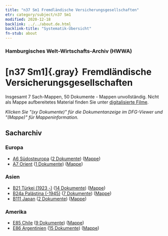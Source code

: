 ```yaml
---
title: "n37 Sm1 Fremdländische Versicherungsgesellschaften"
etr: category/subject/n37 Sm1
modified: 2020-12-18
backlink: ../../about.de.html
backlink-title: "Systematik-Übersicht"
fn-stub: about
---
```


### Hamburgisches Welt-Wirtschafts-Archiv (HWWA)
# [n37 Sm1]{.gray}&#8201; Fremdländische Versicherungsgesellschaften&#160; 




Insgesamt 7 Sach-Mappen, 50 Dokumente - Mappen unvollständig.
Nicht als Mappe aufbereitetes Material finden Sie unter [digitalisierte Filme](/film/h1_sh).

_Klicken Sie "(xy Dokumente)" für die Dokumentanzeige im DFG-Viewer und "(Mappe)" für Mappeninformation._

## Sacharchiv




### Europa

- [A6 Südosteuropa](../../../geo/about.de.html#A6) (<a href="https://dfg-viewer.de/show/?tx_dlf[id]=https://pm20.zbw.eu/mets/sh/1409xx/140900/1457xx/145724/public.mets.de.xml" target="_blank">2 Dokumente</a>) ([Mappe](http://purl.org/pressemappe20/folder/sh/140900,145724))
- [A7 Orient](../../../geo/about.de.html#A7) (<a href="https://dfg-viewer.de/show/?tx_dlf[id]=https://pm20.zbw.eu/mets/sh/1409xx/140902/1457xx/145724/public.mets.de.xml" target="_blank">1 Dokumente</a>) ([Mappe](http://purl.org/pressemappe20/folder/sh/140902,145724))

### Asien

- [B21 Türkei (1923 -)](../../../geo/about.de.html#B21) (<a href="https://dfg-viewer.de/show/?tx_dlf[id]=https://pm20.zbw.eu/mets/sh/1411xx/141111/1457xx/145724/public.mets.de.xml" target="_blank">14 Dokumente</a>) ([Mappe](http://purl.org/pressemappe20/folder/sh/141111,145724))
- [B24a Palästina (-1945)](../../../geo/about.de.html#B24a) (<a href="https://dfg-viewer.de/show/?tx_dlf[id]=https://pm20.zbw.eu/mets/sh/1411xx/141115/1457xx/145724/public.mets.de.xml" target="_blank">7 Dokumente</a>) ([Mappe](http://purl.org/pressemappe20/folder/sh/141115,145724))
- [B111 Japan](../../../geo/about.de.html#B111) (<a href="https://dfg-viewer.de/show/?tx_dlf[id]=https://pm20.zbw.eu/mets/sh/1412xx/141272/1457xx/145724/public.mets.de.xml" target="_blank">2 Dokumente</a>) ([Mappe](http://purl.org/pressemappe20/folder/sh/141272,145724))

### Amerika

- [E85 Chile](../../../geo/about.de.html#E85) (<a href="https://dfg-viewer.de/show/?tx_dlf[id]=https://pm20.zbw.eu/mets/sh/1416xx/141691/1457xx/145724/public.mets.de.xml" target="_blank">9 Dokumente</a>) ([Mappe](http://purl.org/pressemappe20/folder/sh/141691,145724))
- [E86 Argentinien](../../../geo/about.de.html#E86) (<a href="https://dfg-viewer.de/show/?tx_dlf[id]=https://pm20.zbw.eu/mets/sh/1416xx/141692/1457xx/145724/public.mets.de.xml" target="_blank">15 Dokumente</a>) ([Mappe](http://purl.org/pressemappe20/folder/sh/141692,145724))


